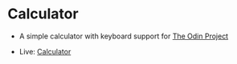 # Calculator
- A simple calculator with keyboard support for [The Odin Project](https://www.theodinproject.com/paths/foundations/courses/foundations/lessons/calculator)

- Live: [Calculator](https://luizgmacedo.github.io/calculator/)
